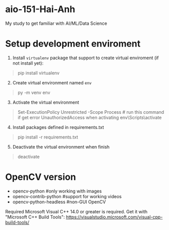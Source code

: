 # aio-151-Hai-Anh
My study to get familiar with AI/ML/Data Science

# Setup development enviroment
1. Install `virtualenv` package that support to create virtual enviroment (if not install yet):
>pip install virtualenv

2. Create virtual environment named `env`
>py -m venv env

3. Activate the virtual environment
>Set-ExecutionPolicy Unrestricted -Scope Process    # run this command if get error UnauthorizedAccess when activating
>env\Scripts\activate

4. Install packages defined in requirements.txt
>pip install -r requirements.txt

5. Deactivate the virtual environment when finish
>deactivate



# OpenCV version
* opencv-python            #only working with images
* opencv-contrib-python    #support for working videos
* opencv-python-headless   #non-GUI OpenCV

Required Microsoft Visual C++ 14.0 or greater is required. Get it with "Microsoft C++ Build Tools": https://visualstudio.microsoft.com/visual-cpp-build-tools/